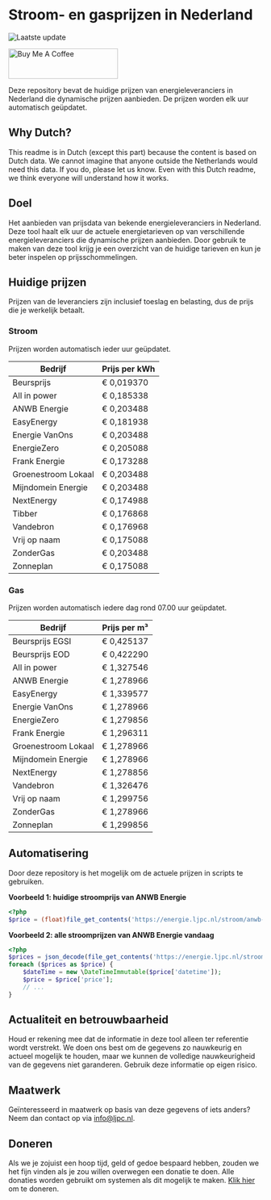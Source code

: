 # Stroom- en gasprijzen in Nederland

![Laatste update](https://img.shields.io/badge/laatste%20update-2024--12--23%2000%3A00%20CET-brightgreen)

<a href="https://www.buymeacoffee.com/Lars-" target="_blank"><img src="https://cdn.buymeacoffee.com/buttons/v2/default-orange.png" alt="Buy Me A Coffee" height="60" style="height: 60px !important;width: 217px !important;" ></a>

Deze repository bevat de huidige prijzen van energieleveranciers in Nederland die dynamische prijzen aanbieden. De prijzen worden elk uur automatisch geüpdatet.

## Why Dutch?

This readme is in Dutch (except this part) because the content is based on Dutch data. We cannot imagine that anyone outside the Netherlands would need this data. If you do, please let us know. Even with this Dutch readme, we think
everyone will understand how it works.

## Doel

Het aanbieden van prijsdata van bekende energieleveranciers in Nederland. Deze tool haalt elk uur de actuele energietarieven op van verschillende energieleveranciers die dynamische prijzen aanbieden. Door gebruik te maken van deze tool
krijg je een overzicht van de huidige tarieven en kun je beter inspelen op prijsschommelingen.

## Huidige prijzen

Prijzen van de leveranciers zijn inclusief toeslag en belasting, dus de prijs die je werkelijk betaalt.

### Stroom

Prijzen worden automatisch ieder uur geüpdatet.

 Bedrijf | Prijs per kWh 
---------|---------------
Beursprijs | € 0,019370
All in power | € 0,185338
ANWB Energie | € 0,203488
EasyEnergy | € 0,181938
Energie VanOns | € 0,203488
EnergieZero | € 0,205088
Frank Energie | € 0,173288
Groenestroom Lokaal | € 0,203488
Mijndomein Energie | € 0,203488
NextEnergy | € 0,174988
Tibber | € 0,176868
Vandebron | € 0,176968
Vrij op naam | € 0,175088
ZonderGas | € 0,203488
Zonneplan | € 0,175088


### Gas

Prijzen worden automatisch iedere dag rond 07.00 uur geüpdatet.

 Bedrijf | Prijs per m³ 
---------|--------------
Beursprijs EGSI | € 0,425137
Beursprijs EOD | € 0,422290
All in power | € 1,327546
ANWB Energie | € 1,278966
EasyEnergy | € 1,339577
Energie VanOns | € 1,278966
EnergieZero | € 1,279856
Frank Energie | € 1,296311
Groenestroom Lokaal | € 1,278966
Mijndomein Energie | € 1,278966
NextEnergy | € 1,278856
Vandebron | € 1,326476
Vrij op naam | € 1,299756
ZonderGas | € 1,278966
Zonneplan | € 1,299856


## Automatisering

Door deze repository is het mogelijk om de actuele prijzen in scripts te gebruiken.

**Voorbeeld 1: huidige stroomprijs van ANWB Energie**

```php
<?php
$price = (float)file_get_contents('https://energie.ljpc.nl/stroom/anwb-energie-nu.txt');

```

**Voorbeeld 2: alle stroomprijzen van ANWB Energie vandaag**

```php
<?php
$prices = json_decode(file_get_contents('https://energie.ljpc.nl/stroom/all-in-power-vandaag.json'),true);
foreach ($prices as $price) {
    $dateTime = new \DateTimeImmutable($price['datetime']);
    $price = $price['price'];
    // ...
}
```

## Actualiteit en betrouwbaarheid

Houd er rekening mee dat de informatie in deze tool alleen ter referentie wordt verstrekt. We doen ons best om de gegevens zo nauwkeurig en actueel mogelijk te houden, maar we kunnen de volledige nauwkeurigheid van de gegevens niet
garanderen. Gebruik deze informatie op eigen risico.

## Maatwerk

Geïnteresseerd in maatwerk op basis van deze gegevens of iets anders? Neem dan contact op
via [info@ljpc.nl](mailto:info@ljpc.nl?subject=Energie%20prijzen).

## Doneren

Als we je zojuist een hoop tijd, geld of gedoe bespaard hebben, zouden we het fijn vinden als je zou willen overwegen een
donatie te doen. Alle donaties worden gebruikt om systemen als dit mogelijk te
maken. [Klik hier](https://www.buymeacoffee.com/Lars-) om te doneren.
